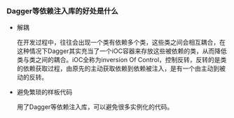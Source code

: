 ### Dagger等依赖注入库的好处是什么

- 解耦

  在开发过程中，往往会出现一个类有依赖多个类，这些类之间会相互耦合，在这种情况下Dagger其实充当了一个iOC容器来存放这些被依赖的类，从而降低类与类之间的耦合。iOC全称为inversion Of Control，控制反转，反转的是类的依赖获取过程，由原先的主动获取依赖到依赖被注入，是有一个由主动到被动的反转。

- 避免繁琐的样板代码

  用了Dagger等依赖注入库，可以避免很多实例化的代码。